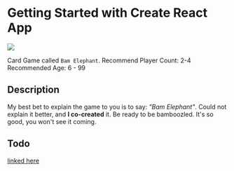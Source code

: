 # Getting Started with Create React App
![](https://raw.githubusercontent.com/rbrtbrnschn/bam-elephant/main/public/assets/elephant.png)

Card Game called `Bam Elephant`. 
Recommend Player Count: 2-4
Recommended Age: 6 - 99

## Description

My best bet to explain the game to you is to say: *"Bam Elephant"*.
Could not explain it better, and **I co-created** it.
Be ready to be bamboozled. It's so good, you won't  see it coming.

## Todo
[linked here](./todo.md)